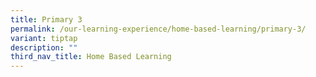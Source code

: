 ```yaml
---
title: Primary 3
permalink: /our-learning-experience/home-based-learning/primary-3/
variant: tiptap
description: ""
third_nav_title: Home Based Learning
---
```

<p></p>